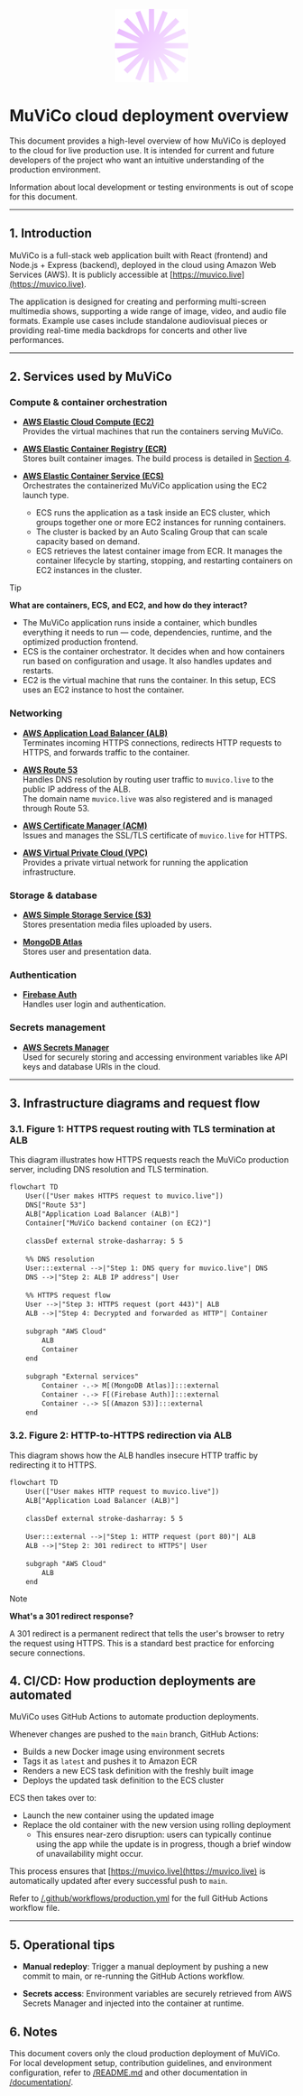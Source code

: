 <p align="center">
  <img src="https://raw.githubusercontent.com/MuViCo/MuViCo/refs/heads/main/src/server/public/radial.svg" alt="MuViCo logo" width="130" height="130" />
</p>

# MuViCo cloud deployment overview

This document provides a high-level overview of how MuViCo is deployed to the cloud for live production use. It is intended for current and future developers of the project who want an intuitive understanding of the production environment.

Information about local development or testing environments is out of scope for this document.

---

## 1. Introduction

MuViCo is a full-stack web application built with React (frontend) and Node.js + Express (backend), deployed in the cloud using Amazon Web Services (AWS). It is publicly accessible at [https://muvico.live](https://muvico.live).

The application is designed for creating and performing multi-screen multimedia shows, supporting a wide range of image, video, and audio file formats. Example use cases include standalone audiovisual pieces or providing real-time media backdrops for concerts and other live performances.

---

## 2. Services used by MuViCo

### Compute & container orchestration

- **[AWS Elastic Cloud Compute (EC2)](https://docs.aws.amazon.com/AWSEC2/latest/UserGuide/concepts.html)**  
  Provides the virtual machines that run the containers serving MuViCo.

- **[AWS Elastic Container Registry (ECR)](https://docs.aws.amazon.com/AmazonECR/latest/userguide/what-is-ecr.html)**  
  Stores built container images. The build process is detailed in [Section 4](#4-cicd-how-production-deployments-are-automated).

- **[AWS Elastic Container Service (ECS)](https://docs.aws.amazon.com/AmazonECS/latest/developerguide/Welcome.html)**  
  Orchestrates the containerized MuViCo application using the EC2 launch type.
  - ECS runs the application as a task inside an ECS cluster, which groups together one or more EC2 instances for running containers.
  - The cluster is backed by an Auto Scaling Group that can scale capacity based on demand.
  - ECS retrieves the latest container image from ECR. It manages the container lifecycle by starting, stopping, and restarting containers on EC2 instances in the cluster.

>[!TIP]
> **What are containers, ECS, and EC2, and how do they interact?**
>
> - The MuViCo application runs inside a container, which bundles everything it needs to run — code, dependencies, runtime, and the optimized production frontend.
> - ECS is the container orchestrator. It decides when and how containers run based on configuration and usage. It also handles updates and restarts.
> - EC2 is the virtual machine that runs the container. In this setup, ECS uses an EC2 instance to host the container.

### Networking

- **[AWS Application Load Balancer (ALB)](https://docs.aws.amazon.com/elasticloadbalancing/latest/application/introduction.html)**  
  Terminates incoming HTTPS connections, redirects HTTP requests to HTTPS, and forwards traffic to the container.

- **[AWS Route 53](https://docs.aws.amazon.com/Route53/latest/DeveloperGuide/Welcome.html)**  
  Handles DNS resolution by routing user traffic to `muvico.live` to the public IP address of the ALB.  
  The domain name `muvico.live` was also registered and is managed through Route 53.

- **[AWS Certificate Manager (ACM)](https://docs.aws.amazon.com/acm/latest/userguide/acm-overview.html)**  
  Issues and manages the SSL/TLS certificate of `muvico.live` for HTTPS.

- **[AWS Virtual Private Cloud (VPC)](https://docs.aws.amazon.com/vpc/latest/userguide/what-is-amazon-vpc.html)**  
  Provides a private virtual network for running the application infrastructure.

### Storage & database

- **[AWS Simple Storage Service (S3)](https://docs.aws.amazon.com/AmazonS3/latest/userguide/Welcome.html)**  
  Stores presentation media files uploaded by users.

- **[MongoDB Atlas](https://www.mongodb.com/)**  
  Stores user and presentation data.

### Authentication

- **[Firebase Auth](https://firebase.google.com/products/auth)**  
  Handles user login and authentication.

### Secrets management

- **[AWS Secrets Manager](https://docs.aws.amazon.com/secretsmanager/latest/userguide/intro.html)**  
  Used for securely storing and accessing environment variables like API keys and database URIs in the cloud.

---

## 3. Infrastructure diagrams and request flow

### 3.1. Figure 1: HTTPS request routing with TLS termination at ALB

This diagram illustrates how HTTPS requests reach the MuViCo production server, including DNS resolution and TLS termination.

```mermaid
flowchart TD
    User(["User makes HTTPS request to muvico.live"])
    DNS["Route 53"]
    ALB["Application Load Balancer (ALB)"]
    Container["MuViCo backend container (on EC2)"]

    classDef external stroke-dasharray: 5 5

    %% DNS resolution
    User:::external -->|"Step 1: DNS query for muvico.live"| DNS
    DNS -->|"Step 2: ALB IP address"| User

    %% HTTPS request flow
    User -->|"Step 3: HTTPS request (port 443)"| ALB
    ALB -->|"Step 4: Decrypted and forwarded as HTTP"| Container

    subgraph "AWS Cloud"
        ALB
        Container
    end

    subgraph "External services"
        Container -.-> M[(MongoDB Atlas)]:::external
        Container -.-> F[(Firebase Auth)]:::external
        Container -.-> S[(Amazon S3)]:::external
    end
```

### 3.2. Figure 2: HTTP-to-HTTPS redirection via ALB

This diagram shows how the ALB handles insecure HTTP traffic by redirecting it to HTTPS.

```mermaid
flowchart TD
    User(["User makes HTTP request to muvico.live"])
    ALB["Application Load Balancer (ALB)"]

    classDef external stroke-dasharray: 5 5

    User:::external -->|"Step 1: HTTP request (port 80)"| ALB
    ALB -->|"Step 2: 301 redirect to HTTPS"| User

    subgraph "AWS Cloud"
        ALB
    end
```

> [!NOTE]
> **What's a 301 redirect response?**
>
> A 301 redirect is a permanent redirect that tells the user's browser to retry the request using HTTPS. This is a standard best practice for enforcing secure connections.

## 4. CI/CD: How production deployments are automated

MuViCo uses GitHub Actions to automate production deployments.

Whenever changes are pushed to the `main` branch, GitHub Actions:

- Builds a new Docker image using environment secrets  
- Tags it as `latest` and pushes it to Amazon ECR  
- Renders a new ECS task definition with the freshly built image  
- Deploys the updated task definition to the ECS cluster

ECS then takes over to:

- Launch the new container using the updated image
- Replace the old container with the new version using rolling deployment
  - This ensures near-zero disruption: users can typically continue using the app while the update is in progress, though a brief window of unavailability might occur.

This process ensures that [https://muvico.live](https://muvico.live) is automatically updated after every successful push to `main`.

Refer to [/.github/workflows/production.yml](/.github/workflows/production.yml) for the full GitHub Actions workflow file.

---

## 5. Operational tips

- **Manual redeploy**: Trigger a manual deployment by pushing a new commit to main, or re-running the GitHub Actions workflow.

- **Secrets access**: Environment variables are securely retrieved from AWS Secrets Manager and injected into the container at runtime.

## 6. Notes

This document covers only the cloud production deployment of MuViCo. For local development setup, contribution guidelines, and environment configuration, refer to [/README.md](/README.md) and other documentation in [/documentation/](/documentation/).
